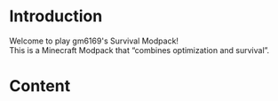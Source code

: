 # Introduction
Welcome to play gm6169's Survival Modpack!\
This is a Minecraft Modpack that “combines optimization and survival”.
# Content
